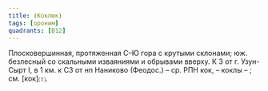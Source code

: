 ```yaml
---
title: ⦗Коклюк⦘
tags: [ороним]
quadrants: [В12]
---
```


Плосковершинная, протяженная С–Ю гора с крутыми склонами; юж. безлесный со
скальными изваяниями и обрывами вверху. К З от г. Узун-Сырт I, в 1 км. к СЗ от
нп Наниково (Феодос.) – ср. РПН кок, – коклы – ; см. [кок]⒯.
